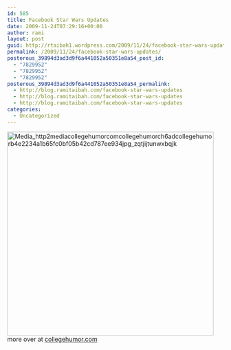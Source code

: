 ```yaml
---
id: 585
title: Facebook Star Wars Updates
date: 2009-11-24T07:29:16+00:00
author: rami
layout: post
guid: http://rtaibah1.wordpress.com/2009/11/24/facebook-star-wars-updates
permalink: /2009/11/24/facebook-star-wars-updates/
posterous_39894d3ad3d9f6a441052a50351e8a54_post_id:
  - "7829952"
  - "7829952"
  - "7829952"
posterous_39894d3ad3d9f6a441052a50351e8a54_permalink:
  - http://blog.ramitaibah.com/facebook-star-wars-updates
  - http://blog.ramitaibah.com/facebook-star-wars-updates
  - http://blog.ramitaibah.com/facebook-star-wars-updates
categories:
  - Uncategorized
---
```

<div class="posterous_bookmarklet_entry">
  <div class='p_embed p_image_embed'>
    <img alt="Media_http2mediacollegehumorcomcollegehumorch6adcollegehumorb4e2234a1b65fc0bf05b42cd787ee934jpg_zqtjijtunwxbqjk" height="474" src="http://139.59.20.41/wp-content/uploads/2011/12/media_http2mediacollegehumorcomcollegehumorch6adcollegehumorb4e2234a1b65fc0bf05b42cd787ee934jpg_zqtjijtunwxbqjk-scaled500.jpg?w=300" width="480" />
  </div>
  
  <div class="posterous_quote_citation">
    more over at <a href="http://www.collegehumor.com/article:1794889">collegehumor.com</a>
  </div></p>
</div>